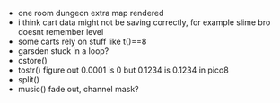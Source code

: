 * one room dungeon extra map rendered
* i think cart data might not be saving correctly, for example slime bro doesnt remember level
* some carts rely on stuff like t()==8
* garsden stuck in a loop?
* cstore()
* tostr() figure out 0.0001 is 0 but 0.1234 is 0.1234 in pico8
* split()
* music() fade out, channel mask?